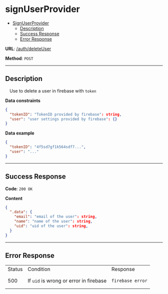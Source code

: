 # signUserProvider
- [SignUserProvider](#signuserprovider)
    - [Description](#description)
    - [Success Response](#success-response)
    - [Error Response](#error-response)

**URL**: [/auth/deleteUser]()

**Method**: `POST`

---

## Description
&emsp;Use to delete a user in firebase with `token`


**Data constraints**

```json
{
  "tokenID": "TokenID provided by firebase": string,
  "user": "user settings provided by firebase": {}
}
```

**Data example**

```json
{
  "tokenID": "4f5sd7gf1k564sdf7...",
  "user": "..."
}
```
---
## Success Response

**Code**: `200 OK`

**Content**

```json
{
  ".data": {
    "email": "email of the user": string,
    "name": "name of the user": string,
    "uid": "uid of the user": string,
  }
}
```
---
## Error Response

<table>
<tr>
<td> Status </td> <td> Condition </td> <td> Response </td>
</tr>

<tr>
<td> 500 </td>
<td>If <code>uid</code> is wrong or error in firebase</td>
<td>

```
firebase error
```

</td>
</tr>

</table>
